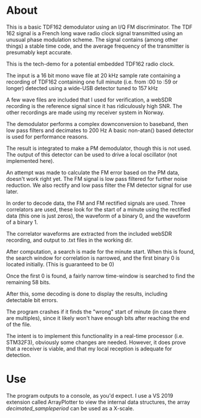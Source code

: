 ﻿# About
This is a basic TDF162 demodulator using an I/Q FM discriminator. The TDF 162 signal is a French long wave radio clock signal transmitted using an unusual phase modulation scheme.
The signal contains (among other things) a stable time code, and the average frequency of the transmitter is presumably kept accurate.

This is the tech-demo for a potential embedded TDF162 radio clock.

The input is a 16 bit mono wave file at 20 kHz sample rate containing a recording of TDF162 containing one full minute (i.e. from :00 to :59 or longer) detected using a wide-USB detector tuned to 157 kHz

A few wave files are included that I used for verification, a webSDR recording is the reference signal since it has ridiculously high SNR. The other recordings are made using my receiver system in Norway.

The demodulator performs a complex downconversion to baseband, then low pass filters and decimates to 200 Hz
A basic non-atan() based detector is used for performance reasons.

The result is integrated to make a PM demodulator, though this is not used. 
The output of this detector can be used to drive a local oscillator (not implemented here).

An attempt was made to calculate the FM error based on the PM data, doesn't work right yet.
The FM signal is low pass filtered for further noise reduction. We also rectify and low pass filter the FM detector signal for use later.

In order to decode data, the FM and FM rectified signals are used. 
Three correlators are used, these look for the start of a minute using the rectified data (this one is just zeros),
    the waveform of a binary 0, and the waveform of a binary 1.

The correlator waveforms are extracted from the included webSDR recording, and output to .txt files in the working dir.

After computation, a search is made for the minute start.
When this is found, the search window for correlation is narrowed, and the first binary 0 is located initially.
(This is guaranteed to be 0)

Once the first 0 is found, a fairly narrow time-window is searched to find the remaining 58 bits.

After this, some decoding is done to display the results, including detectable bit errors.

The program crashes if it finds the "wrong" start of minute (in case there are multiples), since it likely won't have enough bits after reaching the end of the file.

The intent is to implement this functionality in a real-time processor (i.e. STM32F3), obviously some changes are needed.
However, it does prove that a receiver is viable, and that my local reception is adequate for detection.

# Use
The program outputs to a console, as you'd expect. I use a VS 2019 extension called ArrayPlotter to view the internal data structures, the array *decimated_sampleperiod* can be used as a X-scale.
 